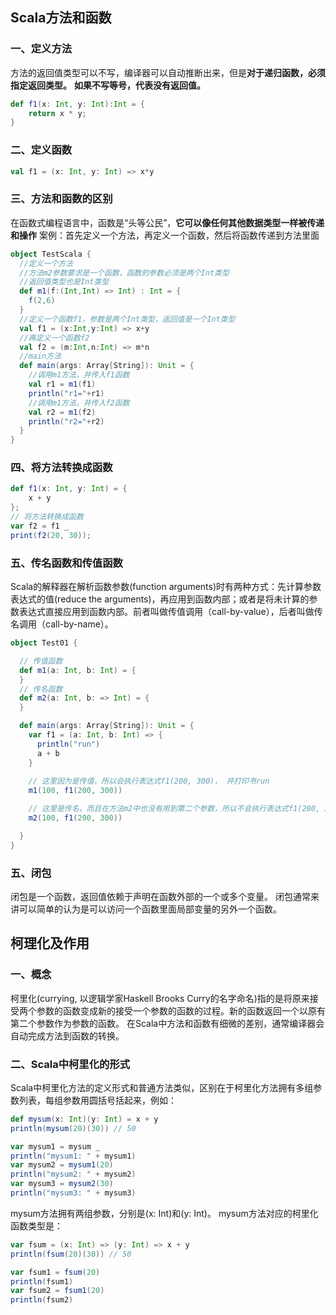 ## Scala方法和函数

### 一、定义方法

方法的返回值类型可以不写，编译器可以自动推断出来，但是**对于递归函数，必须指定返回类型。**
**如果不写等号，代表没有返回值。**

```scala
def f1(x: Int, y: Int):Int = {
    return x * y;
}
```

### 二、定义函数

```scala
val f1 = (x: Int, y: Int) => x*y
```

### 三、方法和函数的区别

在函数式编程语言中，函数是“头等公民”，**它可以像任何其他数据类型一样被传递和操作**
案例：首先定义一个方法，再定义一个函数，然后将函数传递到方法里面

```scala
object TestScala {
  //定义一个方法
  //方法m2参数要求是一个函数，函数的参数必须是两个Int类型
  //返回值类型也是Int类型
  def m1(f:(Int,Int) => Int) : Int = {
    f(2,6)
  }
  //定义一个函数f1，参数是两个Int类型，返回值是一个Int类型
  val f1 = (x:Int,y:Int) => x+y
  //再定义一个函数f2
  val f2 = (m:Int,n:Int) => m*n
  //main方法
  def main(args: Array[String]): Unit = {
    //调用m1方法，并传入f1函数
    val r1 = m1(f1)
    println("r1="+r1)
    //调用m1方法，并传入f2函数
    val r2 = m1(f2)
    println("r2="+r2)
  }
}
```

### 四、将方法转换成函数

```scala
def f1(x: Int, y: Int) = {
	x + y
};
// 将方法转换成函数
var f2 = f1 _
print(f2(20, 30));
```

### 五、传名函数和传值函数

Scala的解释器在解析函数参数(function arguments)时有两种方式：先计算参数表达式的值(reduce the arguments)，再应用到函数内部；或者是将未计算的参数表达式直接应用到函数内部。前者叫做传值调用（call-by-value），后者叫做传名调用（call-by-name）。

```scala
object Test01 {

  // 传值函数
  def m1(a: Int, b: Int) = {
  }
  // 传名函数
  def m2(a: Int, b: => Int) = {
  }

  def main(args: Array[String]): Unit = {
    var f1 = (a: Int, b: Int) => {
      println("run")
      a + b
    }
   
    // 这里因为是传值，所以会执行表达式f1(200, 300)， 并打印书run
    m1(100, f1(200, 300)) 

    // 这里是传名，而且在方法m2中也没有用到第二个参数，所以不会执行表达式f1(200, 300)
    m2(100, f1(200, 300))

  }
}
```

### 五、闭包

闭包是一个函数，返回值依赖于声明在函数外部的一个或多个变量。
闭包通常来讲可以简单的认为是可以访问一个函数里面局部变量的另外一个函数。



## 柯理化及作用

### 一、概念

柯里化(currying, 以逻辑学家Haskell Brooks Curry的名字命名)指的是将原来接受两个参数的函数变成新的接受一个参数的函数的过程。新的函数返回一个以原有第二个参数作为参数的函数。 在Scala中方法和函数有细微的差别，通常编译器会自动完成方法到函数的转换。

### 二、Scala中柯里化的形式

Scala中柯里化方法的定义形式和普通方法类似，区别在于柯里化方法拥有多组参数列表，每组参数用圆括号括起来，例如：

```scala
def mysum(x: Int)(y: Int) = x + y
println(mysum(20)(30)) // 50

var mysum1 = mysum _
println("mysum1: " + mysum1)
var mysum2 = mysum1(20)
println("mysum2: " + mysum2)
var mysum3 = mysum2(30)
println("mysum3: " + mysum3)
```

mysum方法拥有两组参数，分别是(x: Int)和(y: Int)。
mysum方法对应的柯里化函数类型是：

```scala
var fsum = (x: Int) => (y: Int) => x + y
println(fsum(20)(30)) // 50

var fsum1 = fsum(20)
println(fsum1)
var fsum2 = fsum1(20)
println(fsum2)
```


